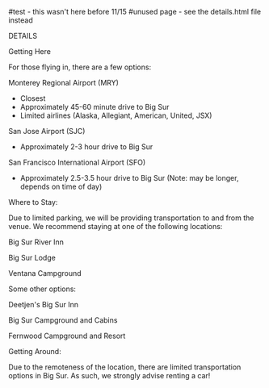 #test - this wasn't here before 11/15
#unused page - see the details.html file instead

DETAILS

Getting Here

For those flying in, there are a few options:



Monterey Regional Airport (MRY)
 - Closest
 - Approximately 45-60 minute drive to Big Sur
 - Limited airlines (Alaska, Allegiant, American, United, JSX)

 San Jose Airport (SJC)
  - Approximately 2-3 hour drive to Big Sur

 San Francisco International Airport (SFO)
  - Approximately 2.5-3.5 hour drive to Big Sur (Note: may be longer, depends on time of day)





Where to Stay:

Due to limited parking, we will be providing transportation to and from the venue. We recommend staying at one of the following locations:

Big Sur River Inn

Big Sur Lodge

Ventana Campground

  Some other options:

  Deetjen's Big Sur Inn

  Big Sur Campground and Cabins

  Fernwood Campground and Resort



Getting Around:

Due to the remoteness of the location, there are limited transportation options in Big Sur. As such, we strongly advise renting a car!
